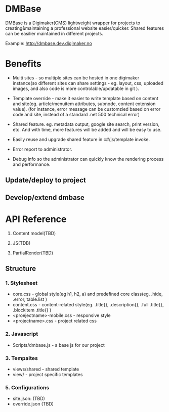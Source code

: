 DMBase
=============

DMBase is a Digimaker(CMS) lightweight wrapper for projects to creating&maintaining a professional website easier/quicker. Shared features can be easilier maintained in different projects.

Example: http://dmbase.dev.digimaker.no


Benefits
===========
- Multi sites - so multiple sites can be hosted in one digimaker instance(so different sites can share settings - eg. layout, css, uploaded images, and also code is more controlable/updatable in git ).

- Template override - make it easier to write template based on content and site(eg. article/menuitem attributes, subnode, content extension value). (for instance, error message can be customzied based on error code and site, instead of a standard .net 500 technical error)

- Shared feature. eg. metadata output, google site search, print version, etc. And with time, more features will be added and will be easy to use.

- Easily reuse and upgrade shared feature in c#/js/template invoke.

- Error report to administrator. 

- Debug info so the administrator can quickly know the rendering process and performance.


Update/deploy to project
----------------------

Develop/extend dmbase
-------------------



API Reference 
===========================
1) Content model(TBD)

2) JS(TDB)

3) PartialRender(TBD)



Structure
-----

 ### 1. Stylesheet
- core.css - global style(eg h1, h2, a) and predefined core class(eg. .hide, .error, table.list )
- content.css - content-related style(eg. .title{}, .description{}, .full .title{}, .blockitem .title{} )
- \<proejectname\>-mobile.css - responsive style
- \<projectname\>.css - project related css


### 2. Javascript
- Scripts/dmbase.js - a base js for our project

### 3. Tempaltes
- views/shared - shared template
- view/<projectname> - project specific templates


### 5. Configurations
 - site.json: (TBD)
 - override.json (TBD)














